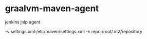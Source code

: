 # graalvm-maven-agent
jenkins jnlp agent

-v settings.xml:/etc/maven/settings.xml
-v repo:/root/.m2/repository
